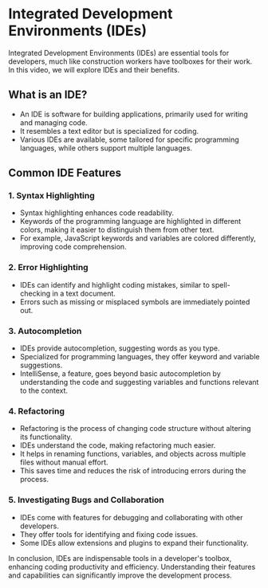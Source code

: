 # Integrated Development Environments (IDEs)

Integrated Development Environments (IDEs) are essential tools for developers, much like construction workers have toolboxes for their work. In this video, we will explore IDEs and their benefits.

## What is an IDE?

- An IDE is software for building applications, primarily used for writing and managing code.
- It resembles a text editor but is specialized for coding.
- Various IDEs are available, some tailored for specific programming languages, while others support multiple languages.

## Common IDE Features

### 1. Syntax Highlighting

- Syntax highlighting enhances code readability.
- Keywords of the programming language are highlighted in different colors, making it easier to distinguish them from other text.
- For example, JavaScript keywords and variables are colored differently, improving code comprehension.

### 2. Error Highlighting

- IDEs can identify and highlight coding mistakes, similar to spell-checking in a text document.
- Errors such as missing or misplaced symbols are immediately pointed out.

### 3. Autocompletion

- IDEs provide autocompletion, suggesting words as you type.
- Specialized for programming languages, they offer keyword and variable suggestions.
- IntelliSense, a feature, goes beyond basic autocompletion by understanding the code and suggesting variables and functions relevant to the context.

### 4. Refactoring

- Refactoring is the process of changing code structure without altering its functionality.
- IDEs understand the code, making refactoring much easier.
- It helps in renaming functions, variables, and objects across multiple files without manual effort.
- This saves time and reduces the risk of introducing errors during the process.

### 5. Investigating Bugs and Collaboration

- IDEs come with features for debugging and collaborating with other developers.
- They offer tools for identifying and fixing code issues.
- Some IDEs allow extensions and plugins to expand their functionality.

In conclusion, IDEs are indispensable tools in a developer's toolbox, enhancing coding productivity and efficiency. Understanding their features and capabilities can significantly improve the development process.
